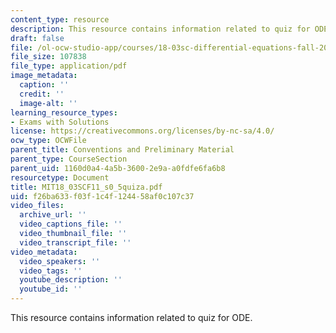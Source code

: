 ```yaml
---
content_type: resource
description: This resource contains information related to quiz for ODE.
draft: false
file: /ol-ocw-studio-app/courses/18-03sc-differential-equations-fall-2011/f26ba633f03f1c4f124458af0c107c37_MIT18_03SCF11_s0_5quiza.pdf
file_size: 107838
file_type: application/pdf
image_metadata:
  caption: ''
  credit: ''
  image-alt: ''
learning_resource_types:
- Exams with Solutions
license: https://creativecommons.org/licenses/by-nc-sa/4.0/
ocw_type: OCWFile
parent_title: Conventions and Preliminary Material
parent_type: CourseSection
parent_uid: 1160d0a4-4a5b-3600-2e9a-a0fdfe6fa6b8
resourcetype: Document
title: MIT18_03SCF11_s0_5quiza.pdf
uid: f26ba633-f03f-1c4f-1244-58af0c107c37
video_files:
  archive_url: ''
  video_captions_file: ''
  video_thumbnail_file: ''
  video_transcript_file: ''
video_metadata:
  video_speakers: ''
  video_tags: ''
  youtube_description: ''
  youtube_id: ''
---
```

This resource contains information related to quiz for ODE.